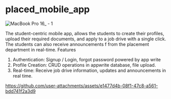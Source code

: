 # placed_mobile_app


![MacBook Pro 16_ - 1](https://github.com/user-attachments/assets/75f547a1-5692-4a9e-8ad1-547ba7d00b8d)


The student-centric mobile app, allows the students to create their profiles, upload their required documents, and apply to a job drive with a single click. The students can also receive announcements f from the placement department in real-time. 
Features
1. Authentication: Signup / Login, forgot password powered by app write
2. Profile Creation: CRUD operations in appwrite database, file upload.
3. Real-time: Receive job drive information, updates and announcements in real time.
   
https://github.com/user-attachments/assets/e1477d4b-08f1-47c8-a561-bdd741f2a3d9

